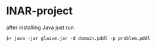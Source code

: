 # INAR-project

after installing Java just run

```
$> java -jar glaive.jar -d domain.pddl -p problem.pddl
```
